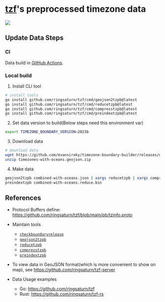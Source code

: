 # [tzf](https://github.com/ringsaturn/tzf)'s preprocessed timezone data

![](https://img.shields.io/github/v/release/ringsaturn/tzf-rel?style=plastic)

## Update Data Steps

### CI

Data build in [GitHub Actions](.github/workflows/ci.yml).

### Local build

1. Install CLI tool

```bash
# install tools
go install github.com/ringsaturn/tzf/cmd/geojson2tzpb@latest
go install github.com/ringsaturn/tzf/cmd/reducetzpb@latest
go install github.com/ringsaturn/tzf/cmd/compresstzpb@latest
go install github.com/ringsaturn/tzf/cmd/preindextzpb@latest
```

2. Set data version to build(Below steps need this environment var)

```bash
export TIMEZONE_BOUNDARY_VERSION=2023b
```

3. Download data

```bash
# download data
wget https://github.com/evansiroky/timezone-boundary-builder/releases/download/${TIMEZONE_BOUNDARY_VERSION}/timezones-with-oceans.geojson.zip
unzip timezones-with-oceans.geojson.zip
```

4. Make data

```bash
geojson2tzpb combined-with-oceans.json | xargs reducetzpb | xargs compresstzpb
preindextzpb combined-with-oceans.reduce.bin
```

## References

- Protocol Buffers define:
  <https://github.com/ringsaturn/tzf/blob/main/pb/tzinfo.proto>
- Maintain tools
  - [`checkboundaryrelease`](https://github.com/ringsaturn/tzf/tree/main/cmd/checkboundaryrelease)
  - [`geojson2tzpb`](https://github.com/ringsaturn/tzf/tree/main/cmd/geojson2tzpb)
  - [`reducetzpb`](https://github.com/ringsaturn/tzf/tree/main/cmd/reducetzpb)
  - [`compresstzpb`](https://github.com/ringsaturn/tzf/tree/main/cmd/compresstzpb)
  - [`preindextzpb`](https://github.com/ringsaturn/tzf/tree/main/cmd/preindextzpb)
- To view data in GeoJSON format(which is more convenient to show on map), see
  <https://github.com/ringsaturn/tzf-server>

- Data Usage examples
  - Go: <https://github.com/ringsaturn/tzf>
  - Rust: <https://github.com/ringsaturn/tzf-rs>
